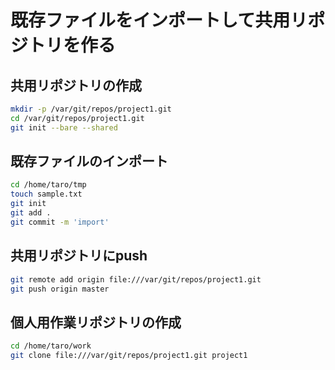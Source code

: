 ﻿# 既存ファイルをインポートして共用リポジトリを作る

## 共用リポジトリの作成

```bash
mkdir -p /var/git/repos/project1.git
cd /var/git/repos/project1.git
git init --bare --shared
```

## 既存ファイルのインポート

```bash
cd /home/taro/tmp
touch sample.txt
git init
git add .
git commit -m 'import'
```

## 共用リポジトリにpush

```bash
git remote add origin file:///var/git/repos/project1.git
git push origin master
```

## 個人用作業リポジトリの作成

```bash
cd /home/taro/work
git clone file:///var/git/repos/project1.git project1
```
